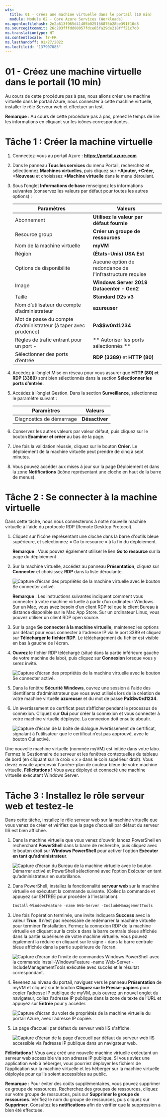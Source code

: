 ```yaml
---
wts:
  title: 01 - Créez une machine virtuelle dans le portail (10 min)
  module: Module 02 - Core Azure Services (Workloads)
ms.openlocfilehash: 2e2a613f965d41405b025166876b28be391f10d8
ms.sourcegitcommit: 26c283fffdd08057fdce65fa29de218fff21c7d0
ms.translationtype: HT
ms.contentlocale: fr-FR
ms.lasthandoff: 01/27/2022
ms.locfileid: "137907885"
---
```

# <a name="01---create-a-virtual-machine-in-the-portal-10-min"></a>01 - Créez une machine virtuelle dans le portail (10 min)

Au cours de cette procédure pas à pas, nous allons créer une machine virtuelle dans le portail Azure, nous connecter à cette machine virtuelle, installer le rôle Serveur web et effectuer un test. 

**Remarque** : Au cours de cette procédure pas à pas, prenez le temps de lire les informations en cliquant sur les icônes correspondantes. 

# <a name="task-1-create-the-virtual-machine"></a>Tâche 1 : Créer la machine virtuelle 
1. Connectez-vous au portail Azure : **https://portal.azure.com**

3. Dans le panneau **Tous les services** du menu Portail, recherchez et sélectionnez **Machines virtuelles**, puis cliquez sur **+Ajouter, +Créer, +Nouveau** et choisissez **+Machine virtuelle** dans le menu déroulant.

4. Sous l’onglet **Informations de base** renseignez les informations suivantes (conservez les valeurs par défaut pour toutes les autres options) :

    | Paramètres | Valeurs |
    |  -- | -- |
    | Abonnement | **Utilisez la valeur par défaut fournie** |
    | Resource group | **Créer un groupe de ressources** |
    | Nom de la machine virtuelle | **myVM** |
    | Région | **(États-Unis) USA Est**|
    | Options de disponibilité | Aucune option de redondance de l'infrastructure requise|
    | Image | **Windows Server 2019 Datacenter - Gen2**|
    | Taille | **Standard D2s v3**|
    | Nom d’utilisateur du compte d’administrateur | **azureuser** |
    | Mot de passe du compte d’administrateur (à taper avec prudence) | **Pa$$w0rd1234**|
    | Règles de trafic entrant pour un port - | ** Autoriser les ports sélectionnés **|
    | Sélectionner des ports d’entrée | **RDP (3389)** et **HTTP (80)**| 

5. Accédez à l’onglet Mise en réseau pour vous assurer que **HTTP (80) et RDP (3389)** sont bien sélectionnés dans la section **Sélectionner les ports d’entrée**.

6. Accédez à l’onglet Gestion. Dans la section **Surveillance**, sélectionnez le paramètre suivant :

    | Paramètres | Valeurs |
    | -- | -- |
    | Diagnostics de démarrage | **Désactiver**|

7. Conservez les autres valeurs par valeur défaut, puis cliquez sur le bouton **Examiner et créer** au bas de la page.

8. Une fois la validation réussie, cliquez sur le bouton **Créer**. Le déploiement de la machine virtuelle peut prendre de cinq à sept minutes.

9. Vous pouvez accéder aux mises à jour sur la page Déploiement et dans la zone **Notifications** (icône représentant une cloche en haut de la barre de menus).

# <a name="task-2-connect-to-the-virtual-machine"></a>Tâche 2 : Se connecter à la machine virtuelle

Dans cette tâche, nous nous connecterons à notre nouvelle machine virtuelle à l'aide du protocole RDP (Remote Desktop Protocol). 

1. Cliquez sur l'icône représentant une cloche dans la barre d'outils bleue supérieure, et sélectionnez « Go to resource » à la fin du déploiement. 

    **Remarque** : Vous pouvez également utiliser le lien **Go to resource** sur la page du déploiement 

2. Sur la machine virtuelle, accédez au panneau **Présentation**, cliquez sur **Connecter** et choisissez **RDP** dans la liste déroulante.

    ![Capture d’écran des propriétés de la machine virtuelle avec le bouton Se connecter activé.](../images/0101.png)

    **Remarque** : Les instructions suivantes indiquent comment vous connecter à votre machine virtuelle à partir d’un ordinateur Windows. Sur un Mac, vous avez besoin d’un client RDP tel que le client Bureau à distance disponible sur le Mac App Store. Sur un ordinateur Linux, vous pouvez utiliser un client RDP open source.

2. Sur la page **Se connecter à la machine virtuelle**, maintenez les options par défaut pour vous connecter à l'adresse IP via le port 3389 et cliquez sur **Télécharger le fichier RDP**. Le téléchargement du fichier est visible en bas à gauche de l’écran.

3. **Ouvrez** le fichier RDP téléchargé (situé dans la partie inférieure gauche de votre machine de labo), puis cliquez sur **Connexion** lorsque vous y serez invité. 

    ![Capture d’écran des propriétés de la machine virtuelle avec le bouton Se connecter activé. ](../images/0102.png)

4. Dans la fenêtre **Sécurité Windows**, ouvrez une session à l'aide des identifiants d’administrateur que vous avez utilisés lors de la création de votre machine virtuelle **azureuser** et du mot de passe **Pa$$w0rd1234**. 

5. Un avertissement de certificat peut s’afficher pendant le processus de connexion. Cliquez sur **Oui** pour créer la connexion et vous connecter à votre machine virtuelle déployée. La connexion doit ensuite aboutir.

    ![Capture d’écran de la boîte de dialogue Avertissement de certificat, signalant à l’utilisateur que le certificat n’est pas approuvé, avec le bouton Oui activé. ](../images/0104.png)

Une nouvelle machine virtuelle (nommée myVM) est initiée dans votre labo. Fermez le Gestionnaire de serveur et les fenêtres contextuelles du tableau de bord (en cliquant sur la croix « x » dans le coin supérieur droit). Vous devez ensuite apercevoir l'arrière-plan de couleur bleue de votre machine virtuelle. **Félicitations !** Vous avez déployé et connecté une machine virtuelle exécutant Windows Server. 

# <a name="task-3-install-the-web-server-role-and-test"></a>Tâche 3 : Installez le rôle serveur web et testez-le

Dans cette tâche, installez le rôle serveur web sur la machine virtuelle que vous venez de créer et vérifiez que la page d’accueil par défaut du serveur IIS est bien affichée. 

1. Dans la machine virtuelle que vous venez d'ouvrir, lancez PowerShell en recherchant **PowerShell** dans la barre de recherche, puis cliquez avec le bouton droit sur **Windows PowerShell** pour activer l’option **Exécuter en tant qu’administrateur**.

    ![Capture d’écran du Bureau de la machine virtuelle avec le bouton Démarrer activé et PowerShell sélectionné avec l’option Exécuter en tant qu’administrateur en surbrillance.](../images/0105.png)

2. Dans PowerShell, installez la fonctionnalité **serveur web** sur la machine virtuelle en exécutant la commande suivante. (Collez la commande et appuyez sur ENTRÉE pour procéder à l'installation).

    ```PowerShell
    Install-WindowsFeature -name Web-Server -IncludeManagementTools
    ```
  
3. Une fois l'opération terminée, une invite indiquera **Success** avec la valeur **True**. Il n’est pas nécessaire de redémarrer la machine virtuelle pour terminer l’installation. Fermez la connexion RDP de la machine virtuelle en cliquant sur la croix **x** dans la barre centrale bleue affichée dans la partie supérieure de votre machine virtuelle. Vous pouvez également la réduire en cliquant sur le signe **-** dans la barre centrale bleue affichée dans la partie supérieure de l’écran.

    ![Capture d’écran de l’invite de commandes Windows PowerShell avec la commande Install-WindowsFeature -name Web-Server -IncludeManagementTools exécutée avec succès et le résultat correspondant.](../images/0106.png)

4. Revenez au niveau du portail, naviguez vers le panneau **Présentation** de myVM et cliquez sur le bouton **Cliquez sur le Presse-papiers** pour copier l’adresse IP publique de myVM, puis ouvrez un nouvel onglet du navigateur, collez l'adresse IP publique dans la zone de texte de l’URL et appuyez sur **Entrée** pour y accéder.

    ![Capture d’écran du volet de propriétés de la machine virtuelle du portail Azure, avec l’adresse IP copiée.](../images/0107.png)

5. La page d’accueil par défaut du serveur web IIS s'affiche.

    ![Capture d’écran de la page d’accueil par défaut du serveur web IIS accessible via l’adresse IP publique dans un navigateur web.](../images/0108.png)

**Félicitations !** Vous avez créé une nouvelle machine virtuelle exécutant un serveur web accessible via son adresse IP publique. Si vous aviez une application web à héberger, vous pourriez déployer les fichiers de l’application sur la machine virtuelle et les héberger sur la machine virtuelle déployée pour qu’ils soient accessibles au public.


**Remarque** : Pour éviter des coûts supplémentaires, vous pouvez supprimer ce groupe de ressources. Recherchez des groupes de ressources, cliquez sur votre groupe de ressources, puis sur **Supprimer le groupe de ressources**. Vérifiez le nom du groupe de ressources, puis cliquez sur **Supprimer**. Consultez les **notifications** afin de vérifier que la suppression a bien été effectuée. 
